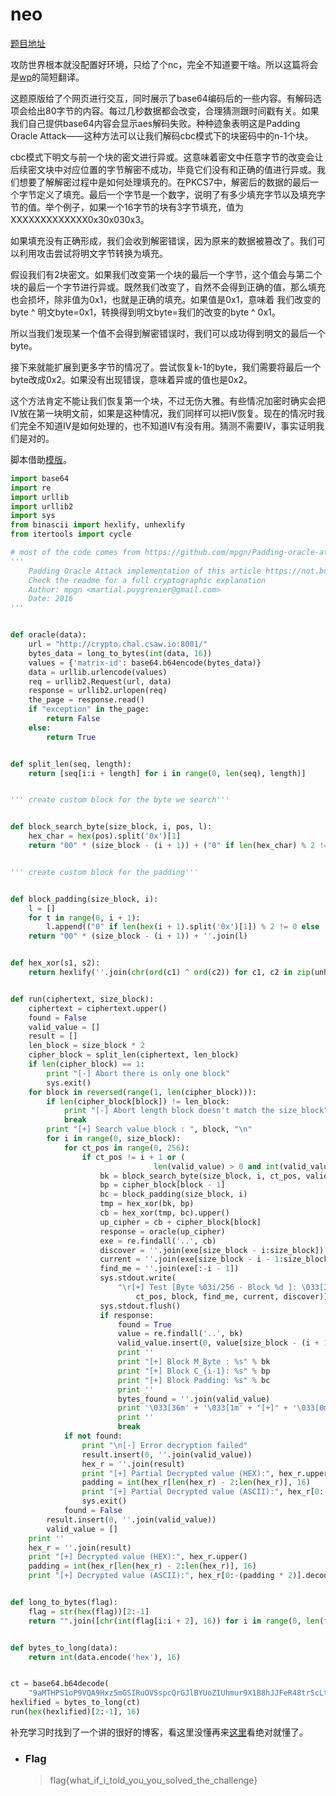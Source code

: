 # neo

[题目地址](https://adworld.xctf.org.cn/challenges/details?hash=c6610b63-b203-4961-99b2-e0430120af48_2)

攻防世界根本就没配置好环境，只给了个nc，完全不知道要干啥。所以这篇将会是[wp](https://github.com/p4-team/ctf/tree/master/2016-09-16-csaw/neo)的简短翻译。

这题原版给了个网页进行交互，同时展示了base64编码后的一些内容。有解码选项会给出80字节的内容。每过几秒数据都会改变，合理猜测跟时间戳有关。如果我们自己提供base64内容会显示aes解码失败。种种迹象表明这是Padding Oracle Attack——这种方法可以让我们解码cbc模式下的块密码中的n-1个块。

cbc模式下明文与前一个块的密文进行异或。这意味着密文中任意字节的改变会让后续密文块中对应位置的字节解密不成功，毕竟它们没有和正确的值进行异或。我们想要了解解密过程中是如何处理填充的。在PKCS7中，解密后的数据的最后一个字节定义了填充。最后一个字节是一个数字，说明了有多少填充字节以及填充字节的值。举个例子，如果一个16字节的块有3字节填充，值为XXXXXXXXXXXXX0x30x030x3。

如果填充没有正确形成，我们会收到解密错误，因为原来的数据被篡改了。我们可以利用攻击尝试将明文字节转换为填充。

假设我们有2块密文。如果我们改变第一个块的最后一个字节，这个值会与第二个块的最后一个字节进行异或。既然我们改变了，自然不会得到正确的值，那么填充也会损坏，除非值为0x1，也就是正确的填充。如果值是0x1，意味着 我们改变的byte ^ 明文byte=0x1，转换得到明文byte=我们的改变的byte ^ 0x1。

所以当我们发现某一个值不会得到解密错误时，我们可以成功得到明文的最后一个byte。

接下来就能扩展到更多字节的情况了。尝试恢复k-1的byte，我们需要将最后一个byte改成0x2。如果没有出现错误，意味着异或的值也是0x2。

这个方法肯定不能让我们恢复第一个块，不过无伤大雅。有些情况加密时确实会把IV放在第一块明文前，如果是这种情况，我们同样可以把IV恢复。现在的情况时我们完全不知道IV是如何处理的，也不知道IV有没有用。猜测不需要IV，事实证明我们是对的。

脚本借助[模版](https://github.com/mpgn/Padding-oracle-attack/blob/master/exploit.py)。

```python
import base64
import re
import urllib
import urllib2
import sys
from binascii import hexlify, unhexlify
from itertools import cycle

# most of the code comes from https://github.com/mpgn/Padding-oracle-attack/blob/master/exploit.py
'''
    Padding Oracle Attack implementation of this article https://not.burntout.org/blog/Padding_Oracle_Attack/
    Check the readme for a full cryptographic explanation
    Author: mpgn <martial.puygrenier@gmail.com>
    Date: 2016
'''


def oracle(data):
    url = "http://crypto.chal.csaw.io:8001/"
    bytes_data = long_to_bytes(int(data, 16))
    values = {'matrix-id': base64.b64encode(bytes_data)}
    data = urllib.urlencode(values)
    req = urllib2.Request(url, data)
    response = urllib2.urlopen(req)
    the_page = response.read()
    if "exception" in the_page:
        return False
    else:
        return True


def split_len(seq, length):
    return [seq[i:i + length] for i in range(0, len(seq), length)]


''' create custom block for the byte we search'''


def block_search_byte(size_block, i, pos, l):
    hex_char = hex(pos).split('0x')[1]
    return "00" * (size_block - (i + 1)) + ("0" if len(hex_char) % 2 != 0 else '') + hex_char + ''.join(l)


''' create custom block for the padding'''


def block_padding(size_block, i):
    l = []
    for t in range(0, i + 1):
        l.append(("0" if len(hex(i + 1).split('0x')[1]) % 2 != 0 else '') + (hex(i + 1).split('0x')[1]))
    return "00" * (size_block - (i + 1)) + ''.join(l)


def hex_xor(s1, s2):
    return hexlify(''.join(chr(ord(c1) ^ ord(c2)) for c1, c2 in zip(unhexlify(s1), cycle(unhexlify(s2)))))


def run(ciphertext, size_block):
    ciphertext = ciphertext.upper()
    found = False
    valid_value = []
    result = []
    len_block = size_block * 2
    cipher_block = split_len(ciphertext, len_block)
    if len(cipher_block) == 1:
        print "[-] Abort there is only one block"
        sys.exit()
    for block in reversed(range(1, len(cipher_block))):
        if len(cipher_block[block]) != len_block:
            print "[-] Abort length block doesn't match the size_block"
            break
        print "[+] Search value block : ", block, "\n"
        for i in range(0, size_block):
            for ct_pos in range(0, 256):
                if ct_pos != i + 1 or (
                                len(valid_value) > 0 and int(valid_value[len(valid_value) - 1], 16) == ct_pos):
                    bk = block_search_byte(size_block, i, ct_pos, valid_value)
                    bp = cipher_block[block - 1]
                    bc = block_padding(size_block, i)
                    tmp = hex_xor(bk, bp)
                    cb = hex_xor(tmp, bc).upper()
                    up_cipher = cb + cipher_block[block]
                    response = oracle(up_cipher)
                    exe = re.findall('..', cb)
                    discover = ''.join(exe[size_block - i:size_block])
                    current = ''.join(exe[size_block - i - 1:size_block - i])
                    find_me = ''.join(exe[:-i - 1])
                    sys.stdout.write(
                        "\r[+] Test [Byte %03i/256 - Block %d ]: \033[31m%s\033[33m%s\033[36m%s\033[0m" % (
                            ct_pos, block, find_me, current, discover))
                    sys.stdout.flush()
                    if response:
                        found = True
                        value = re.findall('..', bk)
                        valid_value.insert(0, value[size_block - (i + 1)])
                        print ''
                        print "[+] Block M_Byte : %s" % bk
                        print "[+] Block C_{i-1}: %s" % bp
                        print "[+] Block Padding: %s" % bc
                        print ''
                        bytes_found = ''.join(valid_value)
                        print '\033[36m' + '\033[1m' + "[+]" + '\033[0m' + " Found", i + 1, "bytes :", bytes_found
                        print ''
                        break
            if not found:
                print "\n[-] Error decryption failed"
                result.insert(0, ''.join(valid_value))
                hex_r = ''.join(result)
                print "[+] Partial Decrypted value (HEX):", hex_r.upper()
                padding = int(hex_r[len(hex_r) - 2:len(hex_r)], 16)
                print "[+] Partial Decrypted value (ASCII):", hex_r[0:-(padding * 2)].decode("hex")
                sys.exit()
            found = False
        result.insert(0, ''.join(valid_value))
        valid_value = []
    print ''
    hex_r = ''.join(result)
    print "[+] Decrypted value (HEX):", hex_r.upper()
    padding = int(hex_r[len(hex_r) - 2:len(hex_r)], 16)
    print "[+] Decrypted value (ASCII):", hex_r[0:-(padding * 2)].decode("hex")


def long_to_bytes(flag):
    flag = str(hex(flag))[2:-1]
    return "".join([chr(int(flag[i:i + 2], 16)) for i in range(0, len(flag), 2)])


def bytes_to_long(data):
    return int(data.encode('hex'), 16)


ct = base64.b64decode(
    "9aMTHPS1oP9VQA9Hxz5mGSIRuOVSspcQrGJlBYUoZIUhmur9X1B8hJJFeR48trScLtToNPCeWZiSz4Qit3KvsHlv0Xqy8rHREJUvYNbff1I=")
hexlified = bytes_to_long(ct)
run(hex(hexlified)[2:-1], 16)
```

补充学习时找到了一个讲的很好的博客，看这里没懂再来[这里](https://goodapple.top/archives/217)看绝对就懂了。

- ### Flag
  > flag{what_if_i_told_you_you_solved_the_challenge}